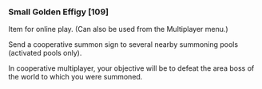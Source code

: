 ### Small Golden Effigy [109]

Item for online play. (Can also be used from the Multiplayer menu.)

Send a cooperative summon sign to several nearby summoning pools (activated pools only).

In cooperative multiplayer, your objective will be to defeat the area boss of the world to which you were summoned.